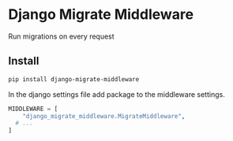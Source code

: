 # Django Migrate Middleware

Run migrations on every request

## Install

```bash
pip install django-migrate-middleware
```

In the django settings file add package to the middleware settings.

```python
MIDDLEWARE = [
    "django_migrate_middleware.MigrateMiddleware",
  # ...
]
```
